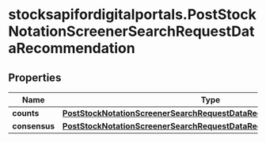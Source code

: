# stocksapifordigitalportals.PostStockNotationScreenerSearchRequestDataRecommendation

## Properties

Name | Type | Description | Notes
------------ | ------------- | ------------- | -------------
**counts** | [**PostStockNotationScreenerSearchRequestDataRecommendationCounts**](PostStockNotationScreenerSearchRequestDataRecommendationCounts.md) |  | [optional] 
**consensus** | [**PostStockNotationScreenerSearchRequestDataRecommendationConsensus**](PostStockNotationScreenerSearchRequestDataRecommendationConsensus.md) |  | [optional] 


